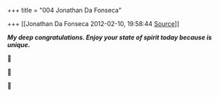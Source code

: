 +++
title = "004 Jonathan Da Fonseca"

+++
[[Jonathan Da Fonseca	2012-02-10, 19:58:44 [Source](https://groups.google.com/g/samskrita/c/8ZPI0eF0CI4)]]



***My deep congratulations. Enjoy your state of spirit today because is unique.***  
  







